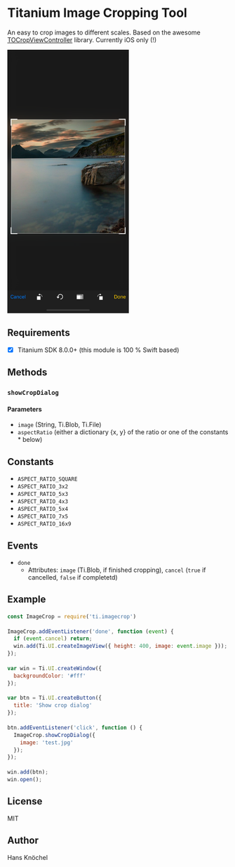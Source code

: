 # Titanium Image Cropping Tool

An easy to crop images to different scales. Based on the awesome [TOCropViewController](https://github.com/TimOliver/TOCropViewController) library. Currently iOS only (!)

<img src="./example.png" height="600" alt="Example Screenshot" />

## Requirements

- [x] Titanium SDK 8.0.0+ (this module  is 100 % Swift based)

## Methods

### `showCropDialog`

#### Parameters

- `image` (String, Ti.Blob, Ti.File)
- `aspectRatio` (either a dictionary {x, y}  of the ratio or one of the constants * below)

## Constants

- `ASPECT_RATIO_SQUARE`
- `ASPECT_RATIO_3x2`
- `ASPECT_RATIO_5x3`
- `ASPECT_RATIO_4x3`
- `ASPECT_RATIO_5x4`
- `ASPECT_RATIO_7x5`
- `ASPECT_RATIO_16x9`

## Events

- `done`
  - Attributes: `image` (Ti.Blob, if finished cropping), `cancel` (`true` if cancelled, `false` if completetd)

## Example

```js
const ImageCrop = require('ti.imagecrop')

ImageCrop.addEventListener('done', function (event) {
  if (event.cancel) return;
  win.add(Ti.UI.createImageView({ height: 400, image: event.image }));
});

var win = Ti.UI.createWindow({
  backgroundColor: '#fff'
});

var btn = Ti.UI.createButton({
  title: 'Show crop dialog'
});

btn.addEventListener('click', function () {
  ImageCrop.showCropDialog({
    image: 'test.jpg'
  });
});

win.add(btn);
win.open();
```

## License

MIT

## Author

Hans Knöchel
